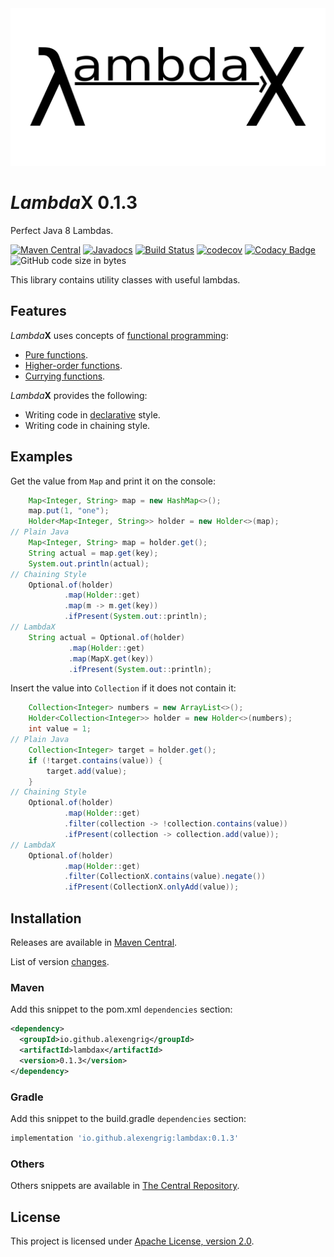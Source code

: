 <a href="https://alexengrig.github.io/lambdax">
  <img src="logo/lambdax-preview.png" title="LambdaX" alt="LambdaX logo">
</a>

# *Lambda*X 0.1.3

Perfect Java 8 Lambdas.

[![Maven Central](https://img.shields.io/maven-central/v/io.github.alexengrig/lambdax.svg?label=Maven%20Central)](https://search.maven.org/search?q=g:%22io.github.alexengrig%22%20AND%20a:%22lambdax%22)
[![Javadocs](https://www.javadoc.io/badge/io.github.alexengrig/lambdax.svg)](https://www.javadoc.io/doc/io.github.alexengrig/lambdax)
[![Build Status](https://travis-ci.com/alexengrig/lambdax.svg?branch=master)](https://travis-ci.com/alexengrig/lambdax)
[![codecov](https://codecov.io/gh/alexengrig/lambdax/branch/master/graph/badge.svg)](https://codecov.io/gh/alexengrig/lambdax)
[![Codacy Badge](https://api.codacy.com/project/badge/Grade/138c91a8899645ae9e62f13e56bf9465)](https://app.codacy.com/app/alexengrig/lambdax?utm_source=github.com&utm_medium=referral&utm_content=alexengrig/lambdax&utm_campaign=Badge_Grade_Dashboard)
![GitHub code size in bytes](https://img.shields.io/github/languages/code-size/alexengrig/lambdax.svg)

This library contains utility classes with useful lambdas.

## Features

*Lambda***X** uses concepts of [functional programming](https://en.wikipedia.org/wiki/Functional_programming):

*   [Pure functions](https://en.wikipedia.org/wiki/Pure_function).
*   [Higher-order functions](https://en.wikipedia.org/wiki/Higher-order_function).
*   [Currying functions](https://en.wikipedia.org/wiki/Currying).

*Lambda***X** provides the following:

*   Writing code in [declarative](https://en.wikipedia.org/wiki/Declarative_programming) style.
*   Writing code in chaining style.

## Examples

Get the value from `Map` and print it on the console:

```java
    Map<Integer, String> map = new HashMap<>();
    map.put(1, "one");
    Holder<Map<Integer, String>> holder = new Holder<>(map);
// Plain Java
    Map<Integer, String> map = holder.get();
    String actual = map.get(key);
    System.out.println(actual);
// Chaining Style
    Optional.of(holder)
            .map(Holder::get)
            .map(m -> m.get(key))
            .ifPresent(System.out::println);
// LambdaX
    String actual = Optional.of(holder)
             .map(Holder::get)
             .map(MapX.get(key))
             .ifPresent(System.out::println);
```

Insert the value into `Collection` if it does not contain it:

```java
    Collection<Integer> numbers = new ArrayList<>();
    Holder<Collection<Integer>> holder = new Holder<>(numbers);
    int value = 1;
// Plain Java
    Collection<Integer> target = holder.get();
    if (!target.contains(value)) {
        target.add(value);
    }
// Chaining Style  
    Optional.of(holder)
            .map(Holder::get)
            .filter(collection -> !collection.contains(value))
            .ifPresent(collection -> collection.add(value));
// LambdaX
    Optional.of(holder)
            .map(Holder::get)
            .filter(CollectionX.contains(value).negate())
            .ifPresent(CollectionX.onlyAdd(value));
```

## Installation

Releases are available in [Maven Central](https://repo1.maven.org/maven2/io/github/alexengrig/lambdax/).

List of version [changes](CHANGES.md).

### Maven

Add this snippet to the pom.xml `dependencies` section:

```xml
<dependency>
  <groupId>io.github.alexengrig</groupId>
  <artifactId>lambdax</artifactId>
  <version>0.1.3</version>
</dependency>
```

### Gradle

Add this snippet to the build.gradle `dependencies` section:

```groovy
implementation 'io.github.alexengrig:lambdax:0.1.3'
```

### Others

Others snippets are available in [The Central Repository](https://search.maven.org/artifact/io.github.alexengrig/lambdax/0.1.3/jar).

## License

This project is licensed under [Apache License, version 2.0](https://www.apache.org/licenses/LICENSE-2.0).
